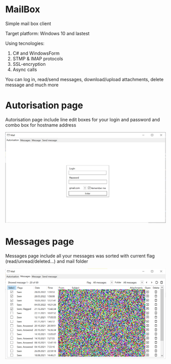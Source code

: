 # MailBox
Simple mail box client

Target platform: Windows 10 and lastest 

Using tecnologies: 
1) C# and WindowsForm 
2) STMP &amp; IMAP protocols
3) SSL-encryption
4) Async calls

You can log in, read/send messages, download/upload attachments, delete message and much more

# Autorisation page
Autorisation page include line edit boxes for your login and password and combo box for hostname address
<div id="header" align="center">
  <img src="https://github.com/VivanDenon/Images/blob/main/MailBox/Autorisation.png" width="800"/>
</div>

# Messages page
Messages page include all your messages was sorted with current flag (read/unread/deleted...) and mail folder
<div id="header" align="center">
  <img src="https://github.com/VivanDenon/Images/blob/main/MailBox/Messages.png" width="800"/>
</div>
